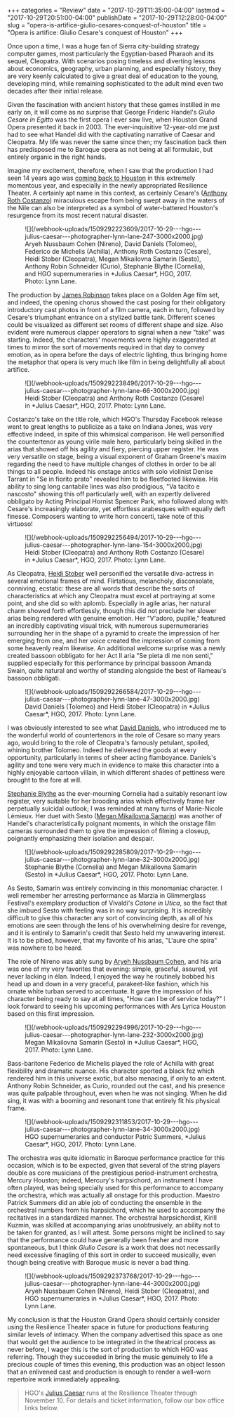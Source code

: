 +++
categories = "Review"
date = "2017-10-29T11:35:00-04:00"
lastmod = "2017-10-29T20:51:00-04:00"
publishDate = "2017-10-29T12:28:00-04:00"
slug = "opera-is-artifice-giulio-cesares-conquest-of-houston"
title = "Opera is artifice: Giulio Cesare&#039;s conquest of Houston"
+++

Once upon a time, I was a huge fan of Sierra city-building strategy computer games, most particularly the Egyptian-based Pharaoh and its sequel, Cleopatra. With scenarios posing timeless and diverting lessons about economics, geography, urban planning, and especially history, they are very keenly calculated to give a great deal of education to the young, developing mind, while remaining sophisticated to the adult mind even two decades after their initial release.

Given the fascination with ancient history that these games instilled in me early on, it will come as no surprise that George Frideric Handel's *Giulio Cesare in Egitto* was the first opera I ever saw live, when Houston Grand Opera presented it back in 2003. The ever-inquisitive 12-year-old me just had to see what Handel did with the captivating narrative of Caesar and Cleopatra. My life was never the same since then; my fascination back then has predisposed me to Baroque opera as not being at all formulaic, but entirely organic in the right hands.

Imagine my excitement, therefore, when I saw that the production I had seen 14 years ago was [coming back to Houston](https://www.houstongrandopera.org/juliuscaesar) in this extremely momentous year, and especially in the newly appropriated Resilience Theater. A certainly apt name in this context, as certainly Cesare's ([Anthony Roth Costanzo](/scene/people/anthony-roth-costanzo/)) miraculous escape from being swept away in the waters of the Nile can also be interpreted as a symbol of water-battered Houston's resurgence from its most recent natural disaster.

<figure data-type="image">
![](/webhook-uploads/1509292223609/2017-10-29---hgo---julius-caesar---photographer-lynn-lane-247-3000x2000.jpg)
<figcaption>Aryeh Nussbaum Cohen (Nireno), David Daniels (Tolomeo), Federico de Michelis (Achilla), Anthony Roth Costanzo (Cesare), Heidi Stober (Cleopatra), Megan Mikailovna Samarin (Sesto), Anthony Robin Schneider (Curio), Stephanie Blythe (Cornelia), and HGO supernumeraries in *Julius Caesar*, HGO, 2017. Photo: Lynn Lane.</figcaption>
</figure>

The production by [James Robinson](/james-robinson-elixir/) takes place on a Golden Age film set, and indeed, the opening chorus showed the cast posing for their obligatory introductory cast photos in front of a film camera, each in turn, followed by Cesare's triumphant entrance on a stylized battle tank. Different scenes could be visualized as different set rooms of different shape and size. Also evident were numerous clapper operators to signal when a new "take" was starting. Indeed, the characters' movements were highly exaggerated at times to mirror the sort of movements required in that day to convey emotion, as in opera before the days of electric lighting, thus bringing home the metaphor that opera is very much like film in being delightfully all about artifice.

<figure data-type="image">
![](/webhook-uploads/1509292238496/2017-10-29---hgo---julius-caesar---photographer-lynn-lane-66-3000x2000.jpg)
<figcaption>Heidi Stober (Cleopatra) and Anthony Roth Costanzo (Cesare) in *Julius Caesar*, HGO, 2017. Photo: Lynn Lane.</figcaption>
</figure>

Costanzo's take on the title role, which HGO's Thursday Facebook release went to great lengths to publicize as a take on Indiana Jones, was very effective indeed, in spite of this whimsical comparison. He well personified the countertenor as young virile male hero, particularly being skilled in the arias that showed off his agility and fiery, piercing upper register. He was very versatile on stage, being a visual exponent of Graham Greene's maxim regarding the need to have multiple changes of clothes in order to be all things to all people. Indeed his onstage antics with solo violinist Denise Tarrant in "Se in fiorito prato"  revealed him to be fleetfooted likewise. His ability to sing long cantabile lines was also prodigious, "Va tacito e nascosto" showing this off particularly well, with an expertly delivered obbligato by Acting Principal Hornist Spencer Park, who followed along with Cesare's increasingly elaborate, yet effortless arabesques with equally deft finesse. Composers wanting to write horn concerti, take note of this virtuoso! 

<figure data-type="image">
![](/webhook-uploads/1509292256494/2017-10-29---hgo---julius-caesar---photographer-lynn-lane-154-3000x2000.jpg)
<figcaption>Heidi Stober (Cleopatra) and Anthony Roth Costanzo (Cesare) in *Julius Caesar*, HGO, 2017. Photo: Lynn Lane.</figcaption>
</figure>

As Cleopatra, [Heidi Stober](/scene/people/heidi-stober/) well personified the versatile diva-actress in several emotional frames of mind. Flirtatious, melancholy, disconsolate, conniving, ecstatic: these are all words that describe the sorts of characteristics at which any Cleopatra must excel at portraying at some point, and she did so with aplomb. Especially in agile arias, her natural charm showed forth effortlessly, though this did not preclude her slower arias being rendered with genuine emotion. Her "V'adoro, pupille," featured an incredibly captivating visual trick, with numerous supernumeraries surrounding her in the shape of a pyramid to create the impression of her emerging from one, and her voice created the impression of coming from some heavenly realm likewise. An additional welcome surprise was a newly created bassoon obbligato for her Act II aria "Se pieta di me non senti," supplied especially for this performance by principal bassoon Amanda Swain, quite natural and worthy of standing alongside the best of Rameau's bassoon obbligati.

<figure data-type="image">
![](/webhook-uploads/1509292266584/2017-10-29---hgo---julius-caesar---photographer-lynn-lane-47-3000x2000.jpg)
<figcaption>David Daniels (Tolomeo) and Heidi Stober (Cleopatra) in *Julius Caesar*, HGO, 2017. Photo: Lynn Lane.</figcaption>
</figure>

I was obviously interested to see what [David Daniels](/scene/people/david-daniels/), who introduced me to the wonderful world of countertenors in the role of Cesare so many years ago, would bring to the role of Cleopatra's famously petulant, spoiled, whining brother Tolomeo. Indeed he delivered the goods at every opportunity, particularly in terms of sheer acting flamboyance. Daniels's agility and tone were very much in evidence to make this character into a highly enjoyable cartoon villain, in which different shades of pettiness were brought to the fore at will. 

[Stephanie Blythe](/scene/people/stephanie-blythe/) as the ever-mourning Cornelia had a suitably resonant low register, very suitable for her brooding arias which effectively frame her perpetually suicidal outlook; I was reminded at many turns of Marie-Nicole Lémieux. Her duet with Sesto ([Megan Mikailovna Samarin](/scene/people/megan-mikailovna-samarin/)) was another of Handel's characteristically poignant moments, in which the onstage film cameras surrounded them to give the impression of filming a closeup, poignantly emphasizing their isolation and despair.

<figure data-type="image">
![](/webhook-uploads/1509292285809/2017-10-29---hgo---julius-caesar---photographer-lynn-lane-32-3000x2000.jpg)
<figcaption>Stephanie Blythe (Cornelia) and Megan Mikailovna Samarin (Sesto) in *Julius Caesar*, HGO, 2017. Photo: Lynn Lane.</figcaption>
</figure>

As Sesto, Samarin was entirely convincing in this monomaniac character. I well remember her arresting performance as Marzia in Glimmerglass Festival's exemplary production of Vivaldi's *Catone in Utica*, so the fact that she imbued Sesto with feeling was in no way surprising. It is incredibly difficult to give this character any sort of convincing depth, as all of his emotions are seen through the lens of his overwhelming desire for revenge, and it is entirely to Samarin's credit that Sesto held my unwavering interest. It is to be pitied, however, that my favorite of his arias, "L'aure che spira" was nowhere to be heard.

The role of Nireno was ably sung by [Aryeh Nussbaum Cohen](/scene/people/aryeh-nussbaum-cohen/), and his aria was one of my very favorites that evening: simple, graceful, assured, yet never lacking in élan. Indeed, I enjoyed the way he routinely bobbed his head up and down in a very graceful, parakeet-like fashion, which his ornate white turban served to accentuate. It gave the impression of his character being ready to say at all times, "How can I be of service today?" I look forward to seeing his upcoming performances with Ars Lyrica Houston based on this first impression.

<figure data-type="image">
![](/webhook-uploads/1509292294996/2017-10-29---hgo---julius-caesar---photographer-lynn-lane-232-3000x2000.jpg)
<figcaption>Megan Mikailovna Samarin (Sesto) in *Julius Caesar*, HGO, 2017. Photo: Lynn Lane.</figcaption>
</figure>

Bass-baritone Federico de Michelis played the role of Achilla with great flexibility and dramatic nuance. His character sported a black fez which rendered him in this universe exotic, but also menacing, if only to an extent. Anthony Robin Schneider, as Curio, rounded out the cast, and his presence was quite palpable throughout, even when he was not singing. When he did sing, it was with a booming and resonant tone that entirely fit his physical frame. 

<figure data-type="image">
![](/webhook-uploads/1509292311853/2017-10-29---hgo---julius-caesar---photographer-lynn-lane-34-3000x2000.jpg)
<figcaption>HGO supernumeraries and conductor Patric Summers, *Julius Caesar*, HGO, 2017. Photo: Lynn Lane.</figcaption>
</figure>

The orchestra was quite idiomatic in Baroque performance practice for this occasion, which is to be expected, given that several of the string players double as core musicians of the prestigious period-instrument orchestra, Mercury Houston; indeed, Mercury's harpsichord, an instrument I have often played, was being specially used for this performance to accompany the orchestra, which was actually all onstage for this production. Maestro Patrick Summers did an able job of conducting the ensemble in the orchestral numbers from his harpsichord, which he used to accompany the recitatives in a standardized manner. The orchestral harpsichordist, Kirill Kuzmin, was skilled at accompanying arias unobtrusively, an ability not to be taken for granted, as I will attest. Some persons might be inclined to say that the performance could have generally been fresher and more spontaneous, but I think *Giulio Cesare* is a work that does not necessarily need excessive finagling of this sort in order to succeed musically, even though being creative with Baroque music is never a bad thing.

<figure data-type="image">
![](/webhook-uploads/1509292373768/2017-10-29---hgo---julius-caesar---photographer-lynn-lane-44-3000x2000.jpg)
<figcaption>Aryeh Nussbaum Cohen (Nireno), Heidi Stober (Cleopatra), and HGO supernumeraries in *Julius Caesar*, HGO, 2017. Photo: Lynn Lane.</figcaption>
</figure>

My conclusion is that the Houston Grand Opera should certainly consider using the Resilience Theater space in future for productions featuring similar levels of intimacy. When the company advertised this space as one that would get the audience to be integrated in the theatrical process as never before, I wager this is the sort of production to which HGO was referring. Though they succeeded in bring the music genuinely to life a precious couple of times this evening, this production was an object lesson that an enlivened cast and production is enough to render a well-worn repertoire work immediately appealing.

>HGO's [Julius Caesar](https://www.houstongrandopera.org/juliuscaesar) runs at the Resilience Theater through November 10. For details and ticket information, follow our box office links below.
